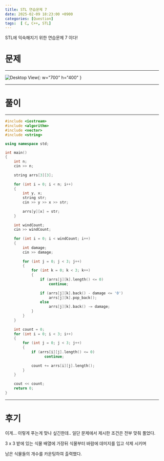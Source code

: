 ```yaml
---
title: STL 연습문제 7
date: 2025-02-09 18:23:00 +0900
categories: [Question]  
tags:  [ C, C++, STL]
---
```


STL에 익숙해지기 위한 연습문제 7 이다!

# 문제   
---------------------------------------
![Desktop View](/assets/img/stl7.png){: w="700" h="400" }

---------------------------------------

# 풀이
---------------------------------------
```c++
#include <iostream>
#include <algorithm>
#include <vector>
#include <string>

using namespace std;

int main()
{
    int n;
    cin >> n;
    
    string arrs[3][3];
    
    for (int i = 0; i < n; i++)
    {
        int y, x;
        string str;
        cin >> y >> x >> str;
        
        arrs[y][x] = str;
    }
    
    int windCount;
    cin >> windCount;
    
    for (int i = 0; i < windCount; i++)
    {
        int damage;
        cin >> damage;
        
        for (int j = 0; j < 3; j++)
        {
            for (int k = 0; k < 3; k++)
            {
                if (arrs[j][k].length() <= 0)
                    continue;
                
                if (arrs[j][k].back() - damage <= '0')
                    arrs[j][k].pop_back();
                else
                    arrs[j][k].back() -= damage;
            }
        }
    }
    
    int count = 0;
    for (int i = 0; i < 3; i++)
    {
        for (int j = 0; j < 3; j++)
        {
            if (arrs[i][j].length() <= 0)
        	      continue;
        
            count += arrs[i][j].length();
        }
    }
    
    cout << count;
    return 0;
}
````

---------------------------------------

# 후기

이게... 이렇게 푸는게 맞나 싶긴한데.. 일단 문제에서 제시한 조건은 전부 맞춰 풀었다.

3 x 3 밭에 있는 식물 배열에 가장뒤 식물부터 바람에 데미지를 입고 삭제 시키며

남은 식물들의 개수를 카운팅하여 출력했다.
